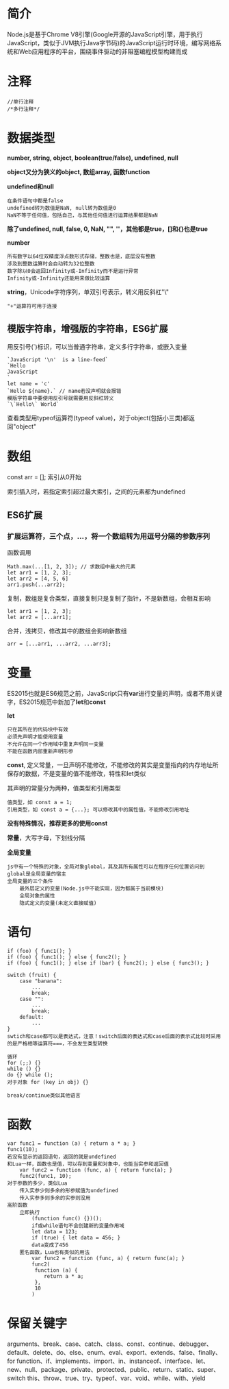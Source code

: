 # 简介
Node.js是基于Chrome V8引擎(Google开源的JavaScript引擎，用于执行JavaScript，类似于JVM执行Java字节码)的JavaScript运行时环境，编写网络系统和Web应用程序的平台，围绕事件驱动的非阻塞编程模型构建而成
# 注释
	//单行注释
	/*多行注释*/
# 数据类型
**number, string, object, boolean(true/false), undefined, null**

**object又分为狭义的object, 数组array, 函数function**

**undefined和null**

	在条件语句中都是false
	undefined转为数值是NaN, null转为数值是0
	NaN不等于任何值，包括自己，与其他任何值进行运算结果都是NaN
**除了undefined, null, false, 0, NaN, "", ''，其他都是true，[]和{}也是true**
	
**number**

	所有数字以64位双精度浮点数形式存储，整数也是，底层没有整数
	涉及到整数运算时会自动转为32位整数
	数字除以0会返回Infinity或-Infinity而不是运行异常
	Infinity或-Infinity还能用来做比较运算
**string**，Unicode字符序列，单双引号表示，转义用反斜杠"\\"

	"+"运算符可用于连接
	
## 模版字符串，增强版的字符串，ES6扩展
用反引号(`)标识，可以当普通字符串，定义多行字符串，或嵌入变量

	`JavaScript '\n'  is a line-feed`
	`Hello
	JavaScript
	`
	let name = 'c'
	`Hello ${name}.` // name若没声明就会报错
	模版字符串中要使用反引号就需要用反斜杠转义
	`\`Hello\` World`

查看类型用typeof运算符(typeof value)，对于object(包括小三类)都返回"object"
# 数组
const arr = []; 索引从0开始

索引插入时，若指定索引超过最大索引，之间的元素都为undefined
## ES6扩展
### 扩展运算符，三个点，**...**，将一个数组转为用逗号分隔的参数序列
函数调用

	Math.max(...[1, 2, 3]); // 求数组中最大的元素
	let arr1 = [1, 2, 3];
	let arr2 = [4, 5, 6]
	arr1.push(...arr2);
复制，数组是复合类型，直接复制只是复制了指针，不是新数组，会相互影响

	let arr1 = [1, 2, 3];
	let arr2 = [...arr1];
合并，浅拷贝，修改其中的数组会影响新数组

	arr = [...arr1, ...arr2, ...arr3];
# 变量
ES2015也就是ES6规范之前，JavaScript只有**var**进行变量的声明，或者不用关键字，ES2015规范中新加了**let**和**const**

**let**

	只在其所在的代码块中有效
	必须先声明才能使用变量	
	不允许在同一个作用域中重复声明同一变量
	不能在函数内部重新声明形参

**const**, 定义常量，一旦声明不能修改，不能修改的其实是变量指向的内存地址所保存的数据，不是变量的值不能修改，特性和let类似

其声明的常量分为两种，值类型和引用类型

	值类型，如 const a = 1;
	引用类型，如 const a = {...}; 可以修改其中的属性值，不能修改引用地址
**没有特殊情况，推荐更多的使用const**

**常量**，大写字母，下划线分隔

**全局变量**

	js中有一个特殊的对象，全局对象global，其及其所有属性可以在程序任何位置访问到
	global是全局变量的宿主
	全局变量的三个条件
		最外层定义的变量(Node.js中不能实现，因为都属于当前模块)
		全局对象的属性
		隐式定义的变量(未定义直接赋值)
# 语句
	if (foo) { func1(); }
	if (foo) { func1(); } else { func2(); }
	if (foo) { func1(); } else if (bar) { func2(); } else { func3(); }

	switch (fruit) {
		case "banana":
			...
			break;
		case "":
			...
			break;
		default:
			...
	}
	swtich和case都可以是表达式，注意！switch后面的表达式和case后面的表示式比较时采用的是严格相等运算符===，不会发生类型转换
	
	循环
	for (;;) {}
	while () {}
	do {} while ();
	对于对象 for (key in obj) {}

	break/continue类似其他语言
# 函数
	var func1 = function (a) { return a * a; }
	func1(10);
	若没有显示的返回语句，返回的就是undefined
	和Lua一样，函数也是值，可以存到变量和对象中，也能当实参和返回值
		var func2 = function (func, a) { return func(a); }
		func2(func1, 10);
	对于参数的多少，类似Lua
		传入实参少则多余的形参赋值为undefined
		传入实参多则多余的实参则没用
	高阶函数
		立即执行
			(function func() {})();
			if或while语句不会创建新的变量作用域
			let data = 123;
			if (true) { let data = 456; }
			data变成了456
		匿名函数，Lua也有类似的用法
			var func2 = function (func, a) { return func(a); }
			func2(
			 function (a) {
			 	return a * a;
			 },
			 10
			)
# 保留关键字
arguments、break、case、catch、class、const、continue、debugger、default、delete、do、else、enum、eval、export、extends、false、finally、for
function、if、implements、import、in、instanceof、interface、let、new、null、package、private、protected、public、return、static、super、switch
this、throw、true、try、typeof、var、void、while、with、yield